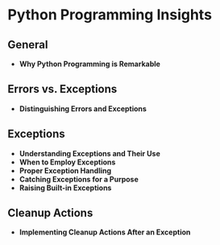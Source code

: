 # Python Programming Insights

## General
- **Why Python Programming is Remarkable**

## Errors vs. Exceptions
- **Distinguishing Errors and Exceptions**

## Exceptions
- **Understanding Exceptions and Their Use**
- **When to Employ Exceptions**
- **Proper Exception Handling**
- **Catching Exceptions for a Purpose**
- **Raising Built-in Exceptions**

## Cleanup Actions
- **Implementing Cleanup Actions After an Exception**

